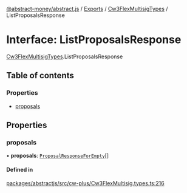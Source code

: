 [@abstract-money/abstract.js](../README.md) / [Exports](../modules.md) / [Cw3FlexMultisigTypes](../modules/Cw3FlexMultisigTypes.md) / ListProposalsResponse

# Interface: ListProposalsResponse

[Cw3FlexMultisigTypes](../modules/Cw3FlexMultisigTypes.md).ListProposalsResponse

## Table of contents

### Properties

- [proposals](Cw3FlexMultisigTypes.ListProposalsResponse.md#proposals)

## Properties

### proposals

• **proposals**: [`ProposalResponseForEmpty`](Cw3FlexMultisigTypes.ProposalResponseForEmpty.md)[]

#### Defined in

[packages/abstractjs/src/cw-plus/Cw3FlexMultisig.types.ts:216](https://github.com/Abstract-OS/abstract.js/blob/c46b309/packages/abstractjs/src/cw-plus/Cw3FlexMultisig.types.ts#L216)
